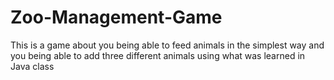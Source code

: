 # Zoo-Management-Game
This is a game about you being able to feed animals in the simplest way and you being able to add three different animals using what was learned in Java class
